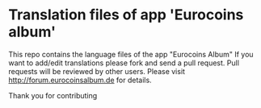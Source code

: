 # Translation files of app 'Eurocoins album'
This repo contains the language files of the app "Eurocoins Album"
If you want to add/edit translations please fork and send a pull request.
Pull requests will be reviewed by other users.
Please visit http://forum.eurocoinsalbum.de for details.

Thank you for contributing
